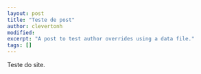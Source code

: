 ```yaml
---
layout: post
title: "Teste de post"
author: clevertonh
modified:
excerpt: "A post to test author overrides using a data file."
tags: []
---
```


Teste do site.